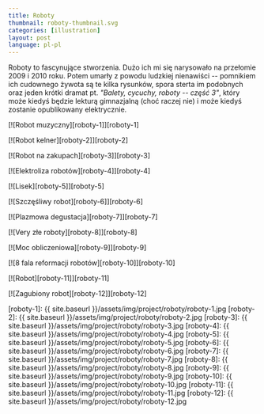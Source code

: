 ```yaml
---
title: Roboty
thumbnail: roboty-thumbnail.svg
categories: [illustration]
layout: post
language: pl-pl
---
```


Roboty to fascynujące stworzenia. Dużo ich mi się narysowało na przełomie 2009 i 2010 roku. Potem umarły z powodu ludzkiej nienawiści -- pomnikiem ich cudownego żywota są te kilka rysunków, spora sterta im podobnych oraz jeden krótki dramat pt. _"Balety, cycuchy, roboty -- część 3"_, który może kiedyś będzie lekturą gimnazjalną (choć raczej nie) i może kiedyś zostanie opublikowany elektrycznie.

[![Robot muzyczny][roboty-1]][roboty-1]

[![Robot kelner][roboty-2]][roboty-2]

[![Robot na zakupach][roboty-3]][roboty-3]

[![Elektroliza robotów][roboty-4]][roboty-4]

[![Lisek][roboty-5]][roboty-5]

[![Szczęśliwy robot][roboty-6]][roboty-6]

[![Plazmowa degustacja][roboty-7]][roboty-7]

[![Very złe roboty][roboty-8]][roboty-8]

[![Moc obliczeniowa][roboty-9]][roboty-9]

[![8 fala reformacji robotów][roboty-10]][roboty-10]

[![Robot][roboty-11]][roboty-11]

[![Zagubiony robot][roboty-12]][roboty-12]

[roboty-1]: {{ site.baseurl }}/assets/img/project/roboty/roboty-1.jpg
[roboty-2]: {{ site.baseurl }}/assets/img/project/roboty/roboty-2.jpg
[roboty-3]: {{ site.baseurl }}/assets/img/project/roboty/roboty-3.jpg
[roboty-4]: {{ site.baseurl }}/assets/img/project/roboty/roboty-4.jpg
[roboty-5]: {{ site.baseurl }}/assets/img/project/roboty/roboty-5.jpg
[roboty-6]: {{ site.baseurl }}/assets/img/project/roboty/roboty-6.jpg
[roboty-7]: {{ site.baseurl }}/assets/img/project/roboty/roboty-7.jpg
[roboty-8]: {{ site.baseurl }}/assets/img/project/roboty/roboty-8.jpg
[roboty-9]: {{ site.baseurl }}/assets/img/project/roboty/roboty-9.jpg
[roboty-10]: {{ site.baseurl }}/assets/img/project/roboty/roboty-10.jpg
[roboty-11]: {{ site.baseurl }}/assets/img/project/roboty/roboty-11.jpg
[roboty-12]: {{ site.baseurl }}/assets/img/project/roboty/roboty-12.jpg
